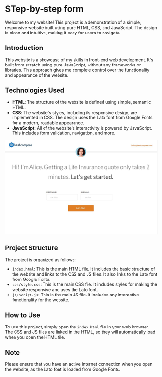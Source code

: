 # STep-by-step form

Welcome to my website! This project is a demonstration of a simple, responsive website built using pure HTML, CSS, and JavaScript. The design is clean and intuitive, making it easy for users to navigate.

## Introduction

This website is a showcase of my skills in front-end web development. It's built from scratch using pure JavaScript, without any frameworks or libraries. This approach gives me complete control over the functionality and appearance of the website.

## Technologies Used

- **HTML**: The structure of the website is defined using simple, semantic HTML.
- **CSS**: The website's styles, including its responsive design, are implemented in CSS. The design uses the Lato font from Google Fonts for a modern, readable appearance.
- **JavaScript**: All of the website's interactivity is powered by JavaScript. This includes form validation, navigation, and more.

![Cover Image](formStep.jpg)

## Project Structure

The project is organized as follows:

- `index.html`: This is the main HTML file. It includes the basic structure of the website and links to the CSS and JS files. It also links to the Lato font from Google Fonts.
- `css/style.css`: This is the main CSS file. It includes styles for making the website responsive and uses the Lato font.
- `js/script.js`: This is the main JS file. It includes any interactive functionality for the website.

## How to Use

To use this project, simply open the `index.html` file in your web browser. The CSS and JS files are linked in the HTML, so they will automatically load when you open the HTML file.

## Note

Please ensure that you have an active internet connection when you open the website, as the Lato font is loaded from Google Fonts.
